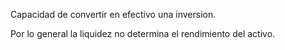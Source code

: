 Capacidad de convertir en efectivo una inversion. 

Por lo general la liquidez no determina el rendimiento del activo.
